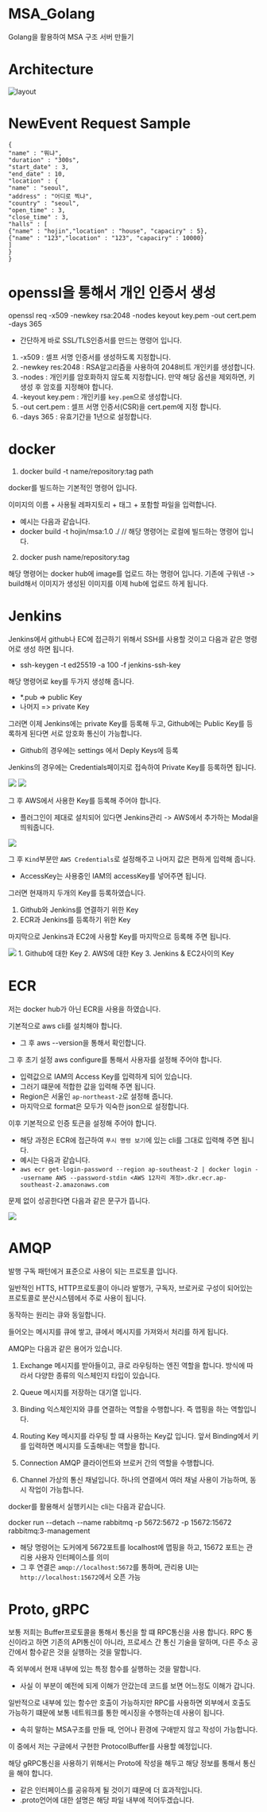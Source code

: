 # MSA_Golang

Golang을 활용하여 MSA 구조 서버 만들기

# Architecture

![layout](https://user-images.githubusercontent.com/83758624/224213367-7e30c4f3-a0e1-4d65-8bb3-62aaa246033e.PNG)

# NewEvent Request Sample

```
{
"name" : "뭐냐",
"duration" : "300s",
"start_date" : 3,
"end_date" : 10,
"location" : {
"name" : "seoul",
"address" : "어디로 찍냐",
"country" : "seoul",
"open_time" : 3,
"close_time" : 3,
"halls" : [
{"name" : "hojin","location" : "house", "capaciry" : 5},
{"name" : "123","location" : "123", "capaciry" : 10000}
]
}
}

```

# openssl을 통해서 개인 인증서 생성

openssl req -x509 -newkey rsa:2048 -nodes keyout key.pem -out cert.pem -days 365

- 간단하게 바로 SSL/TLS인증서를 만드는 명령어 입니다.

1. -x509 : 셀프 서명 인증서를 생성하도록 지정합니다.
2. -newkey res:2048 : RSA알고리즘을 사용하여 2048비트 개인키를 생성합니다.
3. -nodes : 개인키를 암호화하지 않도록 지정합니다. 만약 해당 옵션을 제외하면, 키 생성 후 암호를 지정해야 합니다.
4. -keyout key.pem : 개인키를 `key.pem`으로 생성합니다.
5. -out cert.pem : 셀프 서명 인증서(CSR)을 cert.pem에 지정 합니다.
6. -days 365 : 유효기간을 1년으로 설정합니다.

# docker

1. docker build -t name/repository:tag path

docker를 빌드하는 기본적인 명령어 입니다.

이미지의 이름 + 사용될 레파지토리 + 태그 + 포함할 파일을 입력합니다.

- 예시는 다음과 같습니다.
- docker build -t hojin/msa:1.0 ./
  // 해당 명령어는 로컬에 빌드하는 명령어 입니다.

2. docker push name/repository:tag

해당 명령어는 docker hub에 image를 업로드 하는 명령어 입니다.
기존에 구워낸 -> build해서 이미지가 생성된 이미지를 이제 hub에 업로드 하게 됩니다.

# Jenkins

Jenkins에서 github나 EC에 접근하기 위해서 SSH를 사용할 것이고 다음과 같은 명령어로 생성 하면 됩니다.

- ssh-keygen -t ed25519 -a 100 -f jenkins-ssh-key

해당 명령어로 key를 두가지 생성해 줍니다.

- \*.pub => public Key
- 나머지 => private Key

그러면 이제 Jenkins에는 private Key를 등록해 두고, Github에는 Public Key를 등록하게 된다면 서로 암호화 통신이 가능합니다.

- Github의 경우에는 settings 에서 Deply Keys에 등록

Jenkins의 경우에는 Credentials페이지로 접속하여 Private Key를 등록하면 됩니다.

<img src="./img/github PubKey.png">
<img src="./img/Jenkins PrivateKey.png">

그 후 AWS에서 사용한 Key를 등록해 주어야 합니다.

- 플러그인이 제대로 설치되어 있다면 Jenkins관리 -> AWS에서 추가하는 Modal을 띄워줍니다.

<img src="./img/Jenkins_Key_deploy.png">

그 후 `Kind`부분만 `AWS Credentials`로 설정해주고 나머지 값은 편하게 입력해 줍니다.

- AccessKey는 사용중인 IAM의 accessKey를 넣어주면 됩니다.

그러면 현재까지 두개의 Key를 등록하였습니다.

1. Github와 Jenkins를 연결하기 위한 Key
2. ECR과 Jenkins를 등록하기 위한 Key

마지막으로 Jenkins과 EC2에 사용할 Key를 마지막으로 등록해 주면 됩니다.

<img src="./img/Key_End.png">
1. Github에 대한 Key
2. AWS에 대한 Key
3. Jenkins & EC2사이의 Key

# ECR

저는 docker hub가 아닌 ECR을 사용을 하였습니다.

기본적으로 aws cli를 설치해야 합니다.

- 그 후 aws --version을 통해서 확인합니다.

그 후 초기 설정 aws configure를 통해서 사용자를 설정해 주어야 합니다.

- 입력값으로 IAM의 Access Key를 입력하게 되어 있습니다.
- 그러기 떄문에 적합한 값을 입력해 주면 됩니다.
- Region은 서울인 `ap-northeast-2`로 설정해 줍니다.
- 마지막으로 format은 모두가 익숙한 json으로 설정합니다.

이후 기본적으로 인증 토큰을 설정해 주어야 합니다.

- 해당 과정은 ECR에 접근하여 `푸시 명령 보기`에 있는 cli를 그대로 입력해 주면 됩니다.
- 예시는 다음과 같습니다.
- `aws ecr get-login-password --region ap-southeast-2 | docker login --username AWS --password-stdin <AWS 12자리 계정>.dkr.ecr.ap-southeast-2.amazonaws.com`

문제 없이 성공한다면 다음과 같은 문구가 뜹니다.

<img src="./img/ecr_success.png">

# AMQP

발행 구독 패턴에거 표준으로 사용이 되는 프로토콜 입니다.

일반적인 HTTS, HTTP프로토콜이 아니라 발행가, 구독자, 브로커로 구성이 되어있는 프로토콜로 분산시스템에서 주로 사용이 됩니다.

동작하는 원리는 큐와 동일합니다.

들어오는 메시지를 큐에 쌓고, 큐에서 메시지를 가져와서 처리를 하게 됩니다.

AMQP는 다음과 같은 용어가 있습니다.

1. Exchange
   메시지를 받아들이고, 큐로 라우팅하는 엔진 역할을 합니다.
   방식에 따라서 다양한 종류의 익스체인지 타입이 있습니다.

2. Queue
   메시지를 저장하는 대기열 입니다.

3. Binding
   익스체인지와 큐를 연결하는 역할을 수행합니다.
   즉 맵핑을 하는 역할입니다.

4. Routing Key
   메시지를 라우팅 할 떄 사용하는 Key값 입니다.
   앞서 Binding에서 키를 입력하면 메시지를 도출해내는 역할을 합니다.

5. Connection AMQP
   클라이언트와 브로커 간의 역할을 수행합니다.

6. Channel
   가상의 통신 채널입니다. 하나의 연결에서 여러 채널 사용이 가능하며, 동시 작업이 가능합니다.

docker를 활용해서 실행키시는 cli는 다음과 같습니다.

docker run --detach --name rabbitmq -p 5672:5672 -p 15672:15672 rabbitmq:3-management

- 해당 명령어는 도커에게 5672포트를 localhost에 맵핑을 하고, 15672 포트는 관리용 사용자 인터페이스를 의미
- 그 후 연결은 `amqp://localhost:5672`를 통하며, 관리용 UI는 `http://localhost:15672`에서 오픈 가능

# Proto, gRPC

보통 저희는 Buffer프로토콜을 통해서 통신을 할 떄 RPC통신을 사용 합니다.
RPC 통신이라고 하면 기존의 API통신이 아니라, 프로세스 간 통신 기술을 말하며, 다른 주소 공간에서 함수같은 것을 실행하는 것을 말합니다.

즉 외부에서 현재 내부에 있는 특정 함수를 실행하는 것을 말합니다.

- 사실 이 부분이 예전에 되게 이해가 안갔는데 코드를 보면 어느정도 이해가 갑니다.

일반적으로 내부에 있는 함수만 호출이 가능하지만 RPC를 사용하면 외부에서 호출도 가능하기 떄문에 보통 네트워크를 통한 메시징을 수행하는데 사용이 됩니다.

- 속히 말하는 MSA구조를 만들 때, 언어나 환경에 구애받지 않고 작성이 가능합니다.

이 중에서 저는 구글에서 구현한 ProtocolBuffer를 사용할 예정입니다.

해당 gRPC통신을 사용하기 위해서는 Proto에 작성을 해두고 해당 정보를 통해서 통신을 해야 합니다.

- 같은 인터페이스를 공유하게 될 것이기 떄문에 더 효과적입니다.
- .proto언어에 대한 설명은 해당 파일 내부에 적어두겠습니다.
